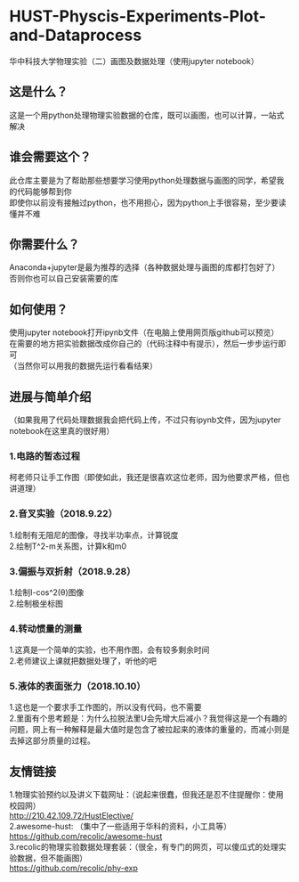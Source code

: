 # HUST-Physcis-Experiments-Plot-and-Dataprocess
华中科技大学物理实验（二）画图及数据处理（使用jupyter notebook）  
## 这是什么？
这是一个用python处理物理实验数据的仓库，既可以画图，也可以计算，一站式解决
## 谁会需要这个？
此仓库主要是为了帮助那些想要学习使用python处理数据与画图的同学，希望我的代码能够帮到你  
即使你以前没有接触过python，也不用担心，因为python上手很容易，至少要读懂并不难  
## 你需要什么？
Anaconda+jupyter是最为推荐的选择（各种数据处理与画图的库都打包好了）  
否则你也可以自己安装需要的库  
## 如何使用？
使用jupyter notebook打开ipynb文件（在电脑上使用网页版github可以预览）    
在需要的地方把实验数据改成你自己的（代码注释中有提示），然后一步步运行即可  
（当然你可以用我的数据先运行看看结果）  
## 进展与简单介绍
（如果我用了代码处理数据我会把代码上传，不过只有ipynb文件，因为jupyter notebook在这里真的很好用）  
### 1.电路的暂态过程
柯老师只让手工作图（即使如此，我还是很喜欢这位老师，因为他要求严格，但也讲道理）  
### 2.音叉实验（2018.9.22）  
1.绘制有无阻尼的图像，寻找半功率点，计算锐度  
2.绘制T^2-m关系图，计算k和m0  
### 3.偏振与双折射（2018.9.28）  
1.绘制I-cos^2(θ)图像  
2.绘制极坐标图  
### 4.转动惯量的测量
1.这真是一个简单的实验，也不用作图，会有较多剩余时间  
2.老师建议上课就把数据处理了，听他的吧  
### 5.液体的表面张力（2018.10.10）
1.这也是一个要求手工作图的，所以没有代码，也不需要  
2.里面有个思考题是：为什么拉脱法里U会先增大后减小？我觉得这是一个有趣的问题，网上有一种解释是最大值时是包含了被拉起来的液体的重量的，而减小则是去掉这部分质量的过程。
## 友情链接
1.物理实验预约以及讲义下载网址：（说起来很蠢，但我还是忍不住提醒你：使用校园网）  
http://210.42.109.72/HustElective/  
2.awesome-hust: （集中了一些适用于华科的资料，小工具等）  
https://github.com/recolic/awesome-hust  
3.recolic的物理实验数据处理套装：（很全，有专门的网页，可以傻瓜式的处理实验数据，但不能画图）  
https://github.com/recolic/phy-exp  
